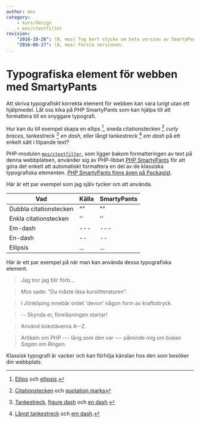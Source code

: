 ```yaml
---
author: mos
category:
    - kurs/design
    - mos/ctextfilter
revision:
    "2016-10-26": (B, mos) Tog bort stycke om beta version av SmartyPants.
    "2016-06-17": (A, mos) Första versionen.
...
```

Typografiska element för webben med SmartyPants
==================================

Att skriva typografiskt korrekta element för webben kan vara lurigt utan ett hjälpmedel. Låt oss kika på PHP SmartyPants som kan hjälpa till att formattera till en snyggare typografi.


<!--more-->

Hur kan du till exempel skapa en ellips [^1], sneda citationstecken [^2] *curly braces*, tankestreck [^3] *en dash*, eller långt tankestreck [^4] *em dash* på ett enkelt sätt i löpande text?

PHP-modulen [`mos/ctextfilter`](https://packagist.org/packages/mos/ctextfilter), som ligger bakom formatteringen av text på denna webbplatsen, använder sig av PHP-libbet [PHP SmartyPants](https://michelf.ca/projects/php-smartypants/) för att göra det enkelt att automatiskt formattera en del av de klassiska typografiska elementen. [PHP SmartyPants finns även på Packagist](https://packagist.org/packages/michelf/php-smartypants).

Här är ett par exempel som jag själv tycker om att använda.

| Vad                     | Källa     | SmartyPants |
|-------------------------|-----------|-------------|
| Dubbla citationstecken  | \"\"      | ""          |
| Enkla citationstecken   | \'\'      | ''          |
| Em-dash                 | \-\--     | ---         |
| En-dash                 | \--       | --          |
| Ellipsis                | \...      | ...         |

Här är ett par exempel på när man kan använda dessa typografiska element.

> Jag tror jag blir förb...

> Mos sade: "Du måste läsa kurslitteraturen".

> I Jönköping innebär ordet 'devon' någon form av kraftuttryck.

> -- Skynda er, föreläsningen startar!

> Använd bokstäverna A--Z.

> Artikeln om PHP --- lång som den var --- påminde mig om boken *Sagan om Ringen*.

Klassisk typografi är vacker och kan förhöja känslan hos den som besöker din webbplats.


[^1]: [Ellips](https://sv.wikipedia.org/wiki/Uteslutningstecken) och [ellipsis](https://en.wikipedia.org/wiki/Ellipsis).
[^2]: [Citationstecken](https://sv.wikipedia.org/wiki/Citationstecken) och  [quotation marks](https://en.wikipedia.org/wiki/Quotation_mark)
[^3]: [Tankestreck](https://sv.wikipedia.org/wiki/Tankstreck), [figure dash](https://en.wikipedia.org/wiki/Dash#Figure_dash) och [en dash](https://en.wikipedia.org/wiki/Dash#En_dash).
[^4]: [Långt tankestreck](https://sv.wikipedia.org/wiki/L%C3%A5ngt_tankstreck) och [em dash](https://en.wikipedia.org/wiki/Dash#Em_dash).
